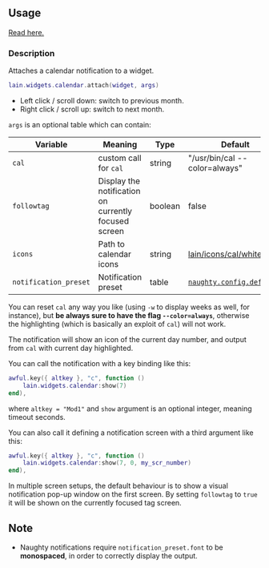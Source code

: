 ## Usage

[Read here.](https://github.com/copycat-killer/lain/wiki/Widgets#usage)

### Description

Attaches a calendar notification to a widget.

```lua
lain.widgets.calendar.attach(widget, args)
```

- Left click / scroll down: switch to previous month.
- Right click / scroll up: switch to next month.

`args` is an optional table which can contain:

Variable | Meaning | Type | Default
--- | --- | --- | ---
`cal` | custom call for `cal` | string | "/usr/bin/cal --color=always"
`followtag` | Display the notification on currently focused screen | boolean | false
`icons` | Path to calendar icons | string | [lain/icons/cal/white](https://github.com/copycat-killer/lain/tree/master)
`notification_preset` | Notification preset | table | [`naughty.config.defaults`](https://awesomewm.org/apidoc/libraries/naughty.html#config.defaults)

You can reset `cal` any way you like (using `-w` to display weeks as well, for instance), but **be always sure to have the flag `--color=always`**, otherwise the highlighting (which is basically an exploit of `cal`) will not work.

The notification will show an icon of the current day number, and output from ``cal`` with current day highlighted.

You can call the notification with a key binding like this:

```lua
awful.key({ altkey }, "c", function ()
    lain.widgets.calendar:show(7)
end),
```

where ``altkey = "Mod1"`` and ``show`` argument is an optional integer, meaning timeout seconds.

You can also call it defining a notification screen with a third argument like this:

```lua
awful.key({ altkey }, "c", function ()
    lain.widgets.calendar:show(7, 0, my_scr_number)
end),
```

In multiple screen setups, the default behaviour is to show a visual notification pop-up window on the first screen. By setting `followtag` to `true` it will be shown on the currently focused tag screen.

## Note

* Naughty notifications require `notification_preset.font` to be **monospaced**, in order to correctly display the output.